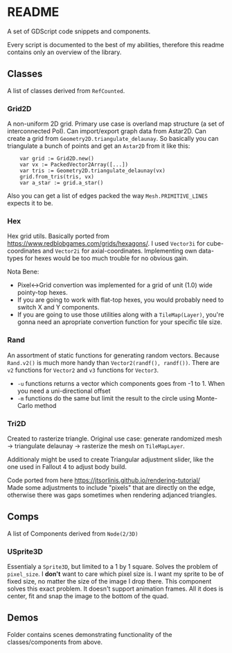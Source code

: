 # README

A set of GDScript code snippets and components.

Every script is documented to the best of my abilities, therefore this readme contains only an overview of the library.

## Classes

A list of classes derived from `RefCounted`.

### Grid2D

A non-uniform 2D grid. Primary use case is overland map structure (a set of interconnected PoI). Can import/export graph data from Astar2D. Can create a grid from `Geometry2D.triangulate_delaunay`. So basically you can triangulate a bunch of points and get an `Astar2D` from it like this:

```gdscript
	var grid := Grid2D.new()
	var vx := PackedVector2Array([...])
	var tris := Geometry2D.triangulate_delaunay(vx)
	grid.from_tris(tris, vx)
	var a_star := grid.a_star()
```

Also you can get a list of edges packed the way `Mesh.PRIMITIVE_LINES` expects it to be.

### Hex

Hex grid utils. Basically ported from https://www.redblobgames.com/grids/hexagons/. I used `Vector3i` for cube-coordinates and `Vector2i` for axial-coordinates. Implementing own data-types for hexes would be too much trouble for no obvious gain.

Nota Bene:

- Pixel<->Grid convertion was implemented for a grid of unit (1.0) wide pointy-top hexes.
- If you are going to work with flat-top hexes, you would probably need to switch X and Y components.
- If you are going to use those utilities along with a `TileMap(Layer)`, you're gonna need an apropriate convertion function for your specific tile size.

### Rand

An assortment of static functions for generating random vectors. Because `Rand.v2()` is much more handy than `Vector2(randf(), randf())`. There are `v2` functions for `Vector2` and `v3` functions for `Vector3`.

- `-u` functions returns a vector which components goes from -1 to 1. When you need a uni-directional offset
- `-m` functions do the same but limit the result to the circle using Monte-Carlo method

### Tri2D

Created to rasterize triangle. Original use case: generate randomized mesh -> triangulate delaunay -> rasterize the mesh on `TileMapLayer`.

Additionaly might be used to create Triangular adjustment slider, like the one used in Fallout 4 to adjust body build.

Code ported from here https://jtsorlinis.github.io/rendering-tutorial/  
Made some adjustments to include "pixels" that are directly on the edge, otherwise there was gaps sometimes when rendering adjanced triangles.

## Comps

A list of Components derived from `Node(2/3D)`

### USprite3D

Essentialy a `Sprite3D`, but limited to a 1 by 1 square. Solves the problem of `pixel_size`. I **don't** want to care which pixel size is. I want my sprite to be of fixed size, no matter the size of the image I drop there. This component solves this exact problem. It doesn't support animation frames. All it does is center, fit and snap the image to the bottom of the quad.

## Demos

Folder contains scenes demonstrating functionality of the classes/components from above.
